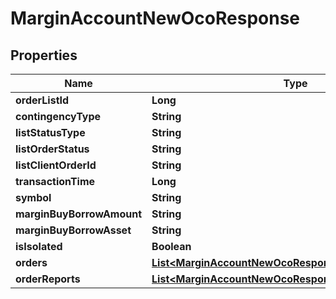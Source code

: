 

# MarginAccountNewOcoResponse


## Properties

| Name | Type | Description | Notes |
|------------ | ------------- | ------------- | -------------|
|**orderListId** | **Long** |  |  [optional] |
|**contingencyType** | **String** |  |  [optional] |
|**listStatusType** | **String** |  |  [optional] |
|**listOrderStatus** | **String** |  |  [optional] |
|**listClientOrderId** | **String** |  |  [optional] |
|**transactionTime** | **Long** |  |  [optional] |
|**symbol** | **String** |  |  [optional] |
|**marginBuyBorrowAmount** | **String** |  |  [optional] |
|**marginBuyBorrowAsset** | **String** |  |  [optional] |
|**isIsolated** | **Boolean** |  |  [optional] |
|**orders** | [**List&lt;MarginAccountNewOcoResponseOrdersInner&gt;**](MarginAccountNewOcoResponseOrdersInner.md) |  |  [optional] |
|**orderReports** | [**List&lt;MarginAccountNewOcoResponseOrderReportsInner&gt;**](MarginAccountNewOcoResponseOrderReportsInner.md) |  |  [optional] |



